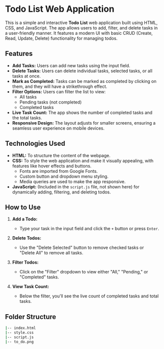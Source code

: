 # Todo List Web Application

This is a simple and interactive **Todo List** web application built using HTML, CSS, and JavaScript. The app allows users to add, filter, and delete tasks in a user-friendly manner. It features a modern UI with basic CRUD (Create, Read, Update, Delete) functionality for managing todos.

## Features

- **Add Tasks:** Users can add new tasks using the input field.
- **Delete Tasks:** Users can delete individual tasks, selected tasks, or all tasks at once.
- **Mark as Completed:** Tasks can be marked as completed by clicking on them, and they will have a strikethrough effect.
- **Filter Options:** Users can filter the list to view:
  - All tasks
  - Pending tasks (not completed)
  - Completed tasks
- **Live Task Count:** The app shows the number of completed tasks and the total tasks.
- **Responsive Design:** The layout adjusts for smaller screens, ensuring a seamless user experience on mobile devices.

## Technologies Used

- **HTML:** To structure the content of the webpage.
- **CSS:** To style the web application and make it visually appealing, with features like hover effects and buttons.
  - Fonts are imported from Google Fonts.
  - Custom button and dropdown menu styling.
  - Media queries are used to make the app responsive.
- **JavaScript:** (Included in the `script.js` file, not shown here) for dynamically adding, filtering, and deleting todos.

## How to Use

1. **Add a Todo:**
   - Type your task in the input field and click the `+` button or press `Enter`.
   
2. **Delete Todos:**
   - Use the "Delete Selected" button to remove checked tasks or "Delete All" to remove all tasks.

3. **Filter Todos:**
   - Click on the "Filter" dropdown to view either "All," "Pending," or "Completed" tasks.

4. **View Task Count:**
   - Below the filter, you'll see the live count of completed tasks and total tasks.

## Folder Structure

```bash
|-- index.html
|-- style.css
|-- script.js
|-- to_do.png
